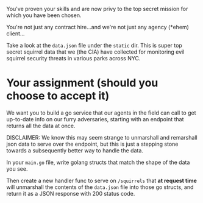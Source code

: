 You've proven your skills and are now privy to the top secret mission for which you have been chosen.

You're not just any contract hire...and we're not just any agency (\*ehem) client...

Take a look at the `data.json` file under the `static` dir.
This is super top secret squirrel data that we (the CIA) have collected for monitoring evil squirrel security threats in various parks across NYC.

# Your assignment (should you choose to accept it)

We want you to build a go service that our agents in the field can call to get up-to-date info on our furry adversaries, starting with an endpoint that returns all the data at once.

DISCLAIMER: We know this may seem strange to unmarshall and remarshall json data to serve over the endpoint, but this is just a stepping stone towards a subsequently better way to handle the data.

In your `main.go` file, write golang structs that match the shape of the data you see.

Then create a new handler func to serve on `/squirrels` that **at request time** will unmarshall the contents of the `data.json` file into those go structs, and return it as a JSON response with 200 status code.
